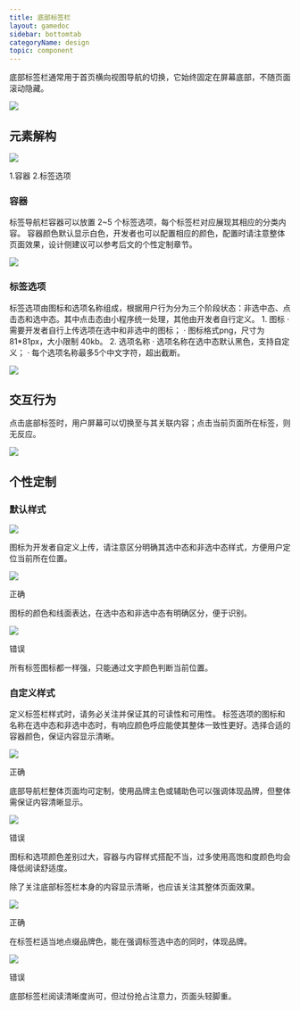 ```yaml
---
title: 底部标签栏
layout: gamedoc
sidebar: bottomtab
categoryName: design
topic: component
---
```


底部标签栏通常用于首页横向视图导航的切换，它始终固定在屏幕底部，不随页面滚动隐藏。
<div class="m-doc-custom-examples">
	<div class="m-doc-custom-examples-error ">
		<img src="/img/design/component/bottomtab/1.png">
	</div>
</div>

## 元素解构

<div class="m-doc-custom-examples">
	<div class="m-doc-custom-examples-error ">
		<img src="/img/design/component/bottomtab/2.png">
		<p class="m-doc-custom-examples-text">1.容器
	2.标签选项</p>
	</div>
</div>

### 容器
<div class="m-doc-custom-text-image">
 	<div>
 		<p>
 			标签导航栏容器可以放置 2~5 个标签选项，每个标签栏对应展现其相应的分类内容。
容器颜色默认显示白色，开发者也可以配置相应的颜色，配置时请注意整体页面效果，设计侧建议可以参考后文的个性定制章节。
		</p>
 	</div>
 		<div>
 			<img src="/img/design/component/bottomtab/3.png">
		</div>
	</div>
</div>

### 标签选项
<div class="m-doc-custom-text-image">
 	<div>
 		<p>标签选项由图标和选项名称组成，根据用户行为分为三个阶段状态：非选中态、点击态和选中态。其中点击态由小程序统一处理，其他由开发者自行定义。
1. 图标
    · 需要开发者自行上传选项在选中和非选中的图标；
    · 图标格式png，尺寸为 81*81px，大小限制 40kb。
2. 选项名称
    · 选项名称在选中态默认黑色，支持自定义；
    · 每个选项名称最多5个中文字符，超出截断。
		</p>
 	</div>
 	 	<div>
		<img src="/img/design/component/bottomtab/4.png">
		</div>
	</div>
</div>


## 交互行为
点击底部标签时，用户屏幕可以切换至与其关联内容；点击当前页面所在标签，则无反应。
<div class="m-doc-custom-examples">
	<div class="m-doc-custom-examples-error ">
		<img src="/img/design/component/bottomtab/5.png">
	</div>
</div>


## 个性定制

### 默认样式
<div class="m-doc-custom-examples">
	<div class="m-doc-custom-examples-error ">
		<img src="/img/design/component/bottomtab/6.png">
	</div>
</div>

图标为开发者自定义上传，请注意区分明确其选中态和非选中态样式，方便用户定位当前所在位置。
<div class="m-doc-custom-examples">
	<div class="m-doc-custom-examples-correct">
		<img src="/img/design/component/bottomtab/7-1.png">
		<p class="m-doc-custom-examples-title">正确</p><p class="m-doc-custom-examples-text">图标的颜色和线面表达，在选中态和非选中态有明确区分，便于识别。</p>
	</div>
	<div class="m-doc-custom-examples-error">
		<img src="/img/design/component/bottomtab/7-2.png">
		<p class="m-doc-custom-examples-title">错误</p><p class="m-doc-custom-examples-text">所有标签图标都一样强，只能通过文字颜色判断当前位置。</p>
	</div>
</div>

### 自定义样式
定义标签栏样式时，请务必关注并保证其的可读性和可用性。
标签选项的图标和名称在选中态和非选中态时，有响应颜色呼应能使其整体一致性更好。选择合适的容器颜色，保证内容显示清晰。
<div class="m-doc-custom-examples">
	<div class="m-doc-custom-examples-correct">
		<img src="/img/design/component/bottomtab/8-1.png">
		<p class="m-doc-custom-examples-title">正确</p><p class="m-doc-custom-examples-text">底部导航栏整体页面均可定制，使用品牌主色或辅助色可以强调体现品牌，但整体需保证内容清晰显示。</p>
	</div>
	<div class="m-doc-custom-examples-error ">
		<img src="/img/design/component/bottomtab/8-2.png">
		<p class="m-doc-custom-examples-title">错误</p><p class="m-doc-custom-examples-text">图标和选项颜色差别过大，容器与内容样式搭配不当，过多使用高饱和度颜色均会降低阅读舒适度。</p>
	</div>
</div>

除了关注底部标签栏本身的内容显示清晰，也应该关注其整体页面效果。
<div class="m-doc-custom-examples">
	<div class="m-doc-custom-examples-correct">
		<img src="/img/design/component/bottomtab/9-1.png">
		<p class="m-doc-custom-examples-title">正确</p><p class="m-doc-custom-examples-text">在标签栏适当地点缀品牌色，能在强调标签选中态的同时，体现品牌。</p>
	</div>
	<div class="m-doc-custom-examples-error ">
		<img src="/img/design/component/bottomtab/9-2.png">
		<p class="m-doc-custom-examples-title">错误</p><p class="m-doc-custom-examples-text">底部标签栏阅读清晰度尚可，但过份抢占注意力，页面头轻脚重。</p>
	</div>
</div>